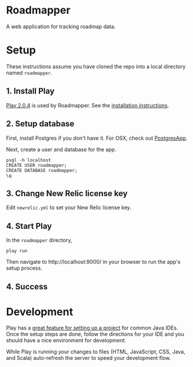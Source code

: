 # Roadmapper

A web application for tracking roadmap data.

# Setup

These instructions assume you have cloned the repo into a local directory named `roadmapper`.

## 1. Install Play

[Play 2.0.4](http://www.playframework.com/download) is used by Roadmapper.
See the [installation instructions](http://www.playframework.com/documentation/2.0.4/Installing).

## 2. Setup database

First, install Postgres if you don't have it. For OSX, check out [PostgresApp](http://postgresapp.com/documentation).

Next, create a user and database for the app.

    psql -h localhost
    CREATE USER roadmapper;
    CREATE DATABASE roadmapper;
    \q

## 3. Change New Relic license key

Edit `newrelic.yml` to set your New Relic license key.

## 4. Start Play

In the `roadmapper` directory,

    play run

Then navigate to http://localhost:9000/ in your browser to run the app's setup process.

## 4. Success

# Development

Play has a [great feature for setting up a project](http://www.playframework.com/documentation/2.0/IDE) for common Java IDEs. Once the setup steps are done, follow the directions for your IDE and you should have a nice environment for development.

While Play is running your changes to files (HTML, JavaScript, CSS, Java, and Scala) auto-refresh the server to speed your development flow.


